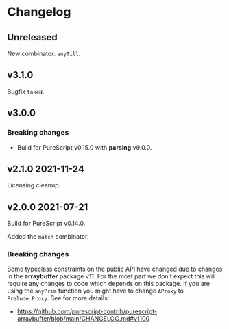 # Changelog

## Unreleased

New combinator: `anyTill`.

## v3.1.0

Bugfix `takeN`.

## v3.0.0

### Breaking changes

- Build for PureScript v0.15.0 with __parsing__ v9.0.0.

## v2.1.0 2021-11-24

Licensing cleanup.

## v2.0.0 2021-07-21

Build for PureScript v0.14.0.

Added the `match` combinator.

### Breaking changes

Some typeclass constraints on the public API have changed due to changes
in the __arraybuffer__ package v11. For the most part we don’t expect
this will require any changes to code which depends on this package. If
you are using the `anyPrim` function you might have to change `AProxy` to
`Prelude.Proxy`. See for more details:

* https://github.com/purescript-contrib/purescript-arraybuffer/blob/main/CHANGELOG.md#v1100

